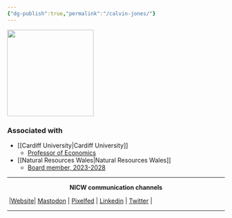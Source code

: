 ```yaml
---
{"dg-publish":true,"permalink":"/calvin-jones/"}
---
```



<img src="https://profiles-cardiff.imgix.net/attachments/4791?w=200&h=200&auto=format&crop=faces&fit=crop&q=90%22" height="200">

### Associated with
- [[Cardiff University\|Cardiff University]]
	- [Professor of Economics](https://profiles.cardiff.ac.uk/staff/jonesc24)
- [[Natural Resources Wales\|Natural Resources Wales]]
	- [Board member, 2023-2028](https://naturalresourceswales.gov.uk/about-us/how-we-are-managed/members-of-our-board?lang=en)


***
<p style="text-align: center;font-weight:bold";>NICW communication channels</p>

󠁧 |[Website](https://nationalinfrastructurecommission.wales)| [Mastodon](https://toot.wales/@NICW) | [Pixelfed](https://pix.toot.wales/NICW) | [Linkedin](https://www.linkedin.com/company/26268509/) | [Twitter](https://twitter.com/InfraCommCymru) |
***
